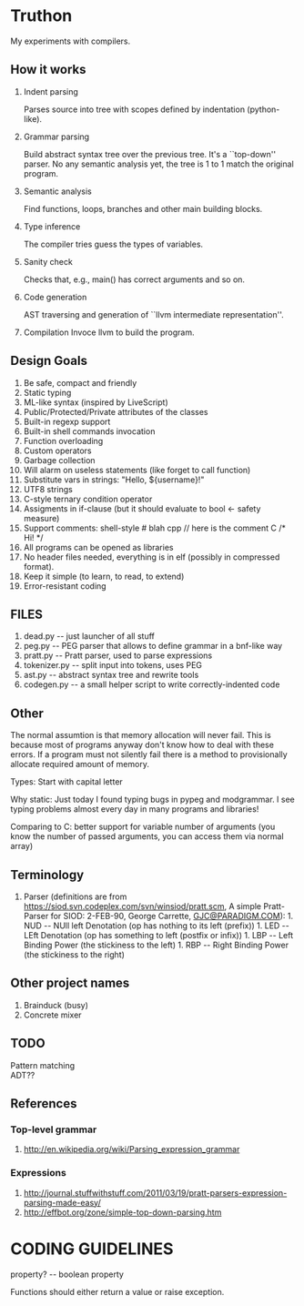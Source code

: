 Truthon
=======

My experiments with compilers.


How it works
------------

  1. Indent parsing

     Parses source into tree with scopes defined
     by indentation (python-like).

  1. Grammar parsing

     Build abstract syntax tree over the previous tree.
     It's a ``top-down'' parser. No any semantic analysis yet,
     the tree is 1 to 1 match the original program.

  1. Semantic analysis

     Find functions, loops, branches and other main building
     blocks.

  1. Type inference

     The compiler tries guess the types of variables.

  1. Sanity check

     Checks that, e.g., main() has correct arguments and so on.

  1. Code generation

     AST traversing and generation of ``llvm intermediate representation''.

  1. Compilation
     Invoce llvm to build the program.



Design Goals
------------

1. Be safe, compact and friendly
1. Static typing
1. ML-like syntax (inspired by LiveScript)
1. Public/Protected/Private attributes of the classes
1. Built-in regexp support
1. Built-in shell commands invocation
1. Function overloading
1. Custom operators
1. Garbage collection
1. Will alarm on useless statements (like forget to call function)
1. Substitute vars in strings: "Hello, ${username}!"
1. UTF8 strings
1. C-style ternary condition operator
1. Assigments in if-clause (but it should evaluate to bool <- safety measure)
1. Support comments:
    shell-style # blah
    cpp // here is the comment
    C /* Hi! */
1. All programs can be opened as libraries
1. No header files needed, everything is in elf (possibly in compressed format).
1. Keep it simple (to learn, to read, to extend)
1. Error-resistant coding


FILES
-----

1. dead.py     -- just launcher of all stuff
1. peg.py      -- PEG parser that allows to define grammar in a bnf-like way
1. pratt.py    -- Pratt parser, used to parse expressions
1. tokenizer.py -- split input into tokens, uses PEG
1. ast.py      -- abstract syntax tree and rewrite tools
1. codegen.py  -- a small helper script to write correctly-indented code


Other
-----

The normal assumtion is that memory allocation will never fail.
This is because most of programs anyway don't know how to deal with these errors.
If a program must not silently fail there is a method to provisionally allocate
required amount of memory.


Types:
  Start with capital letter

Why static:
  Just today I found typing bugs in pypeg and modgrammar. I see typing
  problems almost every day in many programs and libraries!

Comparing to C:
  better support for variable number of arguments (you know the number
  of passed arguments, you can access them via normal array)


Terminology
-----------

  1. Parser (definitions are from https://siod.svn.codeplex.com/svn/winsiod/pratt.scm, A simple Pratt-Parser for SIOD: 2-FEB-90, George Carrette, GJC@PARADIGM.COM):
    1. NUD -- NUll left Denotation (op has nothing to its left (prefix))
    1. LED -- LEft Denotation      (op has something to left (postfix or infix))
    1. LBP -- Left Binding Power  (the stickiness to the left)
    1. RBP -- Right Binding Power (the stickiness to the right)


Other project names
-------------------

1. Brainduck (busy)
1. Concrete mixer


TODO
----

Pattern matching  
ADT??


References
----------

### Top-level grammar

1. http://en.wikipedia.org/wiki/Parsing_expression_grammar

### Expressions

1. http://journal.stuffwithstuff.com/2011/03/19/pratt-parsers-expression-parsing-made-easy/
1. http://effbot.org/zone/simple-top-down-parsing.htm


CODING GUIDELINES
=================

property? -- boolean property

Functions should either return a value or raise exception.
